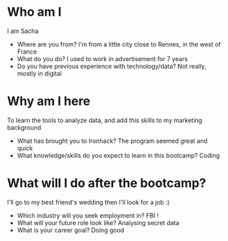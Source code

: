 # Who am I
  I am Sacha

* Where are you from?
  I'm from a little city close to Rennes, in the west of France
* What do you do?
  I used to work in advertisement for 7 years
* Do you have previous experience with technology/data?
  Not really, mostly in digital

# Why am I here
  To learn the tools to analyze data, and add this skills to my marketing background

* What has brought you to Ironhack?
  The program seemed great and quick
* What knowledge/skills do you expect to learn in this bootcamp?
  Coding

# What will I do after the bootcamp?
  I'll go to my best friend's wedding then I'll look for a job :)

* Which industry will you seek employment in?
  FBI !
* What will your future role look like?
  Analysing secret data
* What is your career goal?
  Doing good
